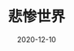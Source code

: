 ---
layout: movie-review
title: 悲惨世界
description: >
  好看，喜欢歌。Do you hear the people sing? Singing the songs of angry men? It is the music of the people who will not be slaves again! When the beating of your heart echoes the beating of the drums, there is a life about to start when tomorrow comes!
category: 电影
img: assets/img/movie/2020/悲惨世界.webp
star: 5
date: 2020-12-10
---